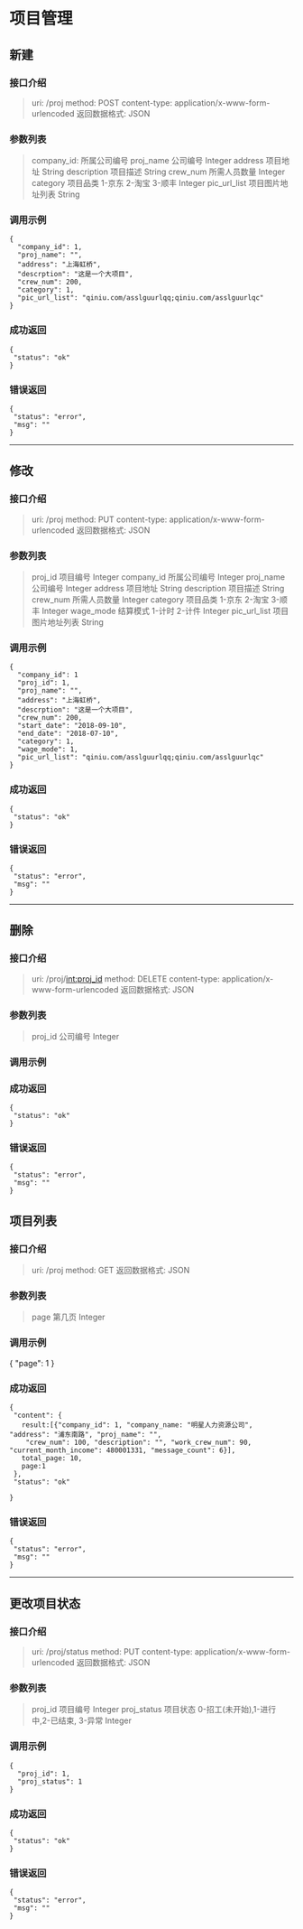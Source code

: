 # 项目管理

## 新建

### 接口介绍

>uri: /proj
>method: POST
>content-type: application/x-www-form-urlencoded
>返回数据格式: JSON



### 参数列表
>company_id: 所属公司编号
>proj_name 公司编号 Integer
>address 项目地址 String
>description 项目描述 String
>crew_num 所需人员数量 Integer
>category  项目品类 1-京东 2-淘宝 3-顺丰 Integer
>pic_url_list 项目图片地址列表 String

### 调用示例
```
{
  "company_id": 1,
  "proj_name": "",
  "address": "上海虹桥",
  "descrption": "这是一个大项目",
  "crew_num": 200,
  "category": 1,
  "pic_url_list": "qiniu.com/asslguurlqq;qiniu.com/asslguurlqc"
}
```

### 成功返回
```
{
 "status": "ok"
}
```
### 错误返回
```
{
 "status": "error",
 "msg": ""
}
```
---

## 修改


### 接口介绍
>uri: /proj
>method: PUT
>content-type: application/x-www-form-urlencoded
>返回数据格式: JSON

### 参数列表
>proj_id 项目编号 Integer
>company_id 所属公司编号 Integer
>proj_name 公司编号 Integer
>address 项目地址 String
>description 项目描述 String
>crew_num 所需人员数量 Integer
>category  项目品类 1-京东 2-淘宝 3-顺丰 Integer
>wage_mode 结算模式 1-计时 2-计件  Integer
>pic_url_list 项目图片地址列表 String

### 调用示例
```
{
  "company_id": 1
  "proj_id": 1,
  "proj_name": "",
  "address": "上海虹桥",
  "descrption": "这是一个大项目",
  "crew_num": 200,
  "start_date": "2018-09-10",
  "end_date": "2018-07-10",
  "category": 1,
  "wage_mode": 1,
  "pic_url_list": "qiniu.com/asslguurlqq;qiniu.com/asslguurlqc"
}
```

### 成功返回
```
{
 "status": "ok"
}
```

### 错误返回
```
{
 "status": "error",
 "msg": ""
}
```
---

## 删除

### 接口介绍
>uri: /proj/<int:proj_id>
>method: DELETE
>content-type: application/x-www-form-urlencoded
>返回数据格式: JSON

### 参数列表
>proj_id 公司编号 Integer


### 调用示例


### 成功返回
```
{
 "status": "ok"
}
```

### 错误返回
```
{
 "status": "error",
 "msg": ""
}
```



## 项目列表

### 接口介绍
>uri: /proj
>method: GET
>返回数据格式: JSON

### 参数列表
>page 第几页 Integer

### 调用示例
{
  "page": 1
}

### 成功返回
```
{
 "content": {
   result:[{"company_id": 1, "company_name: "明星人力资源公司", "address": "浦东南路", "proj_name": "",
    "crew_num": 100, "description": "", "work_crew_num": 90, "current_month_income": 480001331, "message_count": 6}],
   total_page: 10,
   page:1
 },
 "status": "ok"
 
}
```


### 错误返回
```
{
 "status": "error",
 "msg": ""
}
```

---


## 更改项目状态


### 接口介绍
>uri: /proj/status
>method: PUT
>content-type: application/x-www-form-urlencoded
>返回数据格式: JSON

### 参数列表
>proj_id 项目编号 Integer
>proj_status 项目状态 0-招工(未开始),1-进行中,2-已结束, 3-异常 Integer 

### 调用示例
```
{
  "proj_id": 1,
  "proj_status": 1
}
```

### 成功返回
```
{
 "status": "ok"
}
```

### 错误返回
```
{
 "status": "error",
 "msg": ""
}
```
